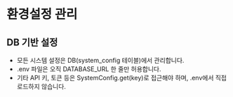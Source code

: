 # 환경설정 관리

## DB 기반 설정

- 모든 시스템 설정은 DB(system_config 테이블)에서 관리합니다.
- .env 파일은 오직 DATABASE_URL 한 줄만 허용합니다.
- 기타 API 키, 토큰 등은 SystemConfig.get(key)로 접근해야 하며, .env에서 직접 로드하지 않습니다. 